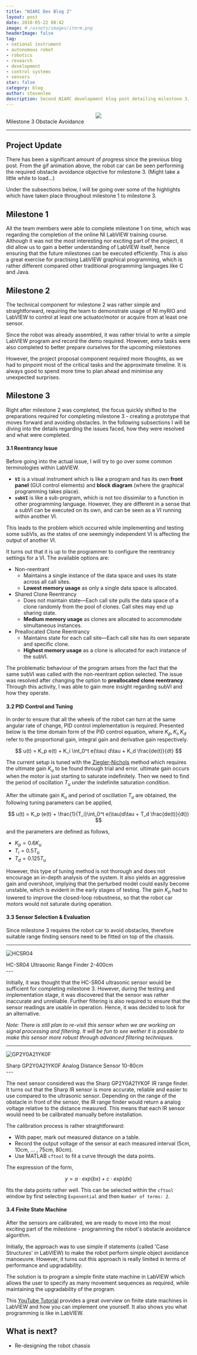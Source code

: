 ```yaml
---
title: "NIARC Dev Blog 2"
layout: post
date: 2018-05-22 08:42
image: # /assets/images/iterm.png
headerImage: false
tag:
- national instrument
- autonomous robot
- robotics
- research
- development
- control systems
- sensors
star: false
category: blog
author: stevenlee
description: Second NIARC development blog post detailing milestone 3.
---
```


<div style="text-align:center"><img src ="/assets/gifs/obs_avoidance.gif" /></div>
<figcaption class="caption">Milestone 3 Obstacle Avoidance</figcaption>

---

## Project Update

There has been a significant amount of progress since the previous blog post. From the gif animation above, the robot car can be seen performing the required obstacle avoidance objective for milestone 3. (Might take a little while to load...)

Under the subsections below, I will be going over some of the highlights which have taken place throughout milestone 1 to milestone 3.

## Milestone 1

All the team members were able to complete milestone 1 on time, which was regarding the completion of the online NI LabVIEW training course. Although it was not the most interesting nor exciting part of the project, it did allow us to gain a better understanding of LabVIEW itself, hence ensuring that the future milestones can be executed efficiently. This is also a great exercise for practising LabVIEW graphical programming, which is rather different compared other traditional programming languages like C and Java.

## Milestone 2

The technical component for milestone 2 was rather simple and straightforward, requiring the team to demonstrate usage of NI myRIO and LabVIEW to control at least one actuator/motor or acquire from at least one sensor.

Since the robot was already assembled, it was rather trivial to write a simple LabVIEW program and record the demo required. However, extra tasks were also completed to better prepare ourselves for the upcoming milestones

However, the project proposal component required more thoughts, as we had to pinpoint most of the critical tasks and the approximate timeline. It is always good to spend more time to plan ahead and minimise any unexpected surprises.

## Milestone 3

Right after milestone 2 was completed, the focus quickly shifted to the preparations required for completing milestone 3 - creating a prototype that moves forward and avoiding obstacles. In the following subsections I will be diving into the details regarding the issues faced, how they were resolved and what were completed.

#### 3.1 Reentrancy Issue

Before going into the actual issue, I will try to go over some common terminologies within LabVIEW.

* **`VI`** is a visual instrument which is like a program and has its own **front panel** (GUI control elements) and **block diagram** (where the graphical programming takes place).
* **`subVI`** is like a sub-program, which is not too dissimilar to a function in other programming language. However, they are different in a sense that a subVI can be executed on its own, and can be seen as a VI running within another VI.

This leads to the problem which occurred while implementing and testing some subVIs, as the states of one seemingly independent VI is affecting the output of another VI.

It turns out that it is up to the programmer to configure the reentrancy settings for a VI. The available options are:

* Non-reentrant
    - Maintains a single instance of the data space and uses its state across all call sites.
    - **Lowest memory usage** as only a single data space is allocated.
* Shared Clone Reentrancy
    - Does not maintain state—Each call site pulls the data space of a clone randomly from the pool of clones. Call sites may end up sharing state.
    - **Medium memory usage** as clones are allocated to accommodate simultaneous instances.
* Preallocated Clone Reentrancy
    - Maintains state for each call site—Each call site has its own separate and specific clone.
    - **Highest memory usage** as a clone is allocated for each instance of the subVI.

The problematic behaviour of the program arises from the fact that the same subVI was called with the non-reentrant option selected. The issue was resolved after changing the option to **preallocated clone reentrancy**. Through this activity, I was able to gain more insight regarding subVI and how they operate.

#### 3.2 PID Control and Tuning

In order to ensure that all the wheels of the robot can turn at the same angular rate of change, PID control implementation is required. Presented below is the time domain form of the PID control equation, where $K_p, K_i, K_d$ refer to the proportional gain, integral gain and derivative gain respectively.

$$ u(t) = K_p e(t) + K_i \int_0^t e(\tau) d\tau + K_d \frac{de(t)}{dt} $$

The current setup is tuned with the [Ziegler-Nichols](https://en.wikipedia.org/wiki/Ziegler%E2%80%93Nichols_method) method which requires the ultimate gain $K_u$ to be found through trial and error. ultimate gain occurs when the motor is just starting to saturate indefinitely. Then we need to find the period of oscillation $T_u$ under the indefinite saturation condition.

After the ultimate gain $K_u$ and period of oscillation $T_u$ are obtained, the following tuning parameters can be applied,

$$ u(t) = K_p (e(t) + \frac{1}{T_i}\int_0^t e(\tau)d\tau + T_d \frac{de(t)}{dt}) $$

and the parameters are defined as follows,
* $K_p = 0.6 K_u$
* $T_i = 0.5 T_u$
* $T_d = 0.125 T_u$

However, this type of tuning method is not thorough and does not encourage an in-depth analysis of the system. It also yields an aggressive gain and overshoot, implying that the perturbed model could easily become unstable, which is evident in the early stages of testing. The gain $K_p$ had to lowered to improve the closed-loop robustness, so that the robot car motors would not saturate during operation.

#### 3.3 Sensor Selection & Evaluation

Since milestone 3 requires the robot car to avoid obstacles, therefore suitable range finding sensors need to be fitted on top of the chassis.

---
![HCSR04](/assets/images/devblog2/hc-sr04.png)
<figcaption class="caption">HC-SR04 Ultrasonic Range Finder 2-400cm</figcaption>
---

Initially, it was thought that the HC-SR04 ultrasonic sensor would be sufficient for completing milestone 3. However, during the testing and implementation stage, it was discovered that the sensor was rather inaccurate and unreliable. Further filtering is also required to ensure that the sensor readings are usable in operation. Hence, it was decided to look for an alternative.

_Note: There is still plan to re-visit this sensor when we are working on signal processing and filtering. It will be fun to see wether it is possible to make this sensor more robust through advanced filtering techniques._

---
![GP2Y0A21YK0F](/assets/images/devblog2/sharp-ir.jpg)
<figcaption class="caption">Sharp GP2Y0A21YK0F Analog Distance Sensor 10-80cm</figcaption>
---

The next sensor considered was the Sharp GP2Y0A21YK0F IR range finder. It turns out that the Sharp IR sensor is more accurate, reliable and easier to use compared to the ultrasonic sensor. Depending on the range of the obstacle in front of the sensor, the IR range finder would return a analog voltage relative to the distance measured. This means that each IR sensor would need to be calibrated manually before installation.

The calibration process is rather straightforward:
* With paper, mark out measured distance on a table.
* Record the output voltage of the sensor at each measured interval (5cm, 10cm, ... , 75cm, 80cm).
* Use MATLAB `cftool` to fit a curve through the data points.

The expression of the form,

$$ y = a \cdot exp(bx) + c \cdot exp(dx) $$

fits the data points rather well. This can be selected within the `cftool` window by first selecting `Exponential` and then `Number of terms: 2`.

#### 3.4 Finite State Machine

After the sensors are calibrated, we are ready to move into the most exciting part of the milestone - programming the robot's obstacle avoidance algorithm.

Initially, the approach was to use simple if statements (called 'Case Structures' in LabVIEW) to make the robot perform simple object avoidance manoeuvre. However, it turns out this approach is really limited in terms of performance and upgradability.

The solution is to program a simple finite state machine in LabVIEW which allows the user to specify as many movement sequences as required, while maintaining the upgradability of the program.

This [YouTube Tutorial](https://www.youtube.com/watch?v=vtw6HMwaTIQ) provides a great overview on finite state machines in LabVIEW and how you can implement one yourself. It also shows you what programming is like in LabVIEW.

## What is next?
* Re-designing the robot chassis
